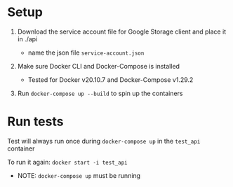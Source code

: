 # Setup

1. Download the service account file for Google Storage client and place it in ./api
   - name the json file `service-account.json`

2. Make sure Docker CLI and Docker-Compose is installed
   - Tested for Docker v20.10.7 and Docker-Compose v1.29.2

3. Run `docker-compose up --build` to spin up the containers


# Run tests
Test will always run once during `docker-compose up` in the `test_api` container

To run it again:
`docker start -i test_api`
 - NOTE: `docker-compose up` must be running